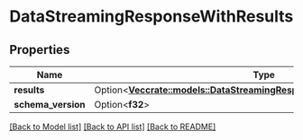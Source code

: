 # DataStreamingResponseWithResults

## Properties

Name | Type | Description | Notes
------------ | ------------- | ------------- | -------------
**results** | Option<[**Vec<crate::models::DataStreamingResponseWithResultsResultsInner>**](DataStreamingResponseWithResults_results_inner.md)> |  | [optional]
**schema_version** | Option<**f32**> |  | [optional]

[[Back to Model list]](../README.md#documentation-for-models) [[Back to API list]](../README.md#documentation-for-api-endpoints) [[Back to README]](../README.md)


